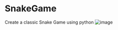 # SnakeGame

Create a classic Snake Game using python
![image](https://user-images.githubusercontent.com/69398847/222276101-54e42342-6906-4e20-8940-39050ce641b1.png)
